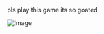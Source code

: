 pls play this game its so goated

![Image](https://github.com/user-attachments/assets/c47d9353-37d4-48cc-b77a-4eb2a8708ae4)
